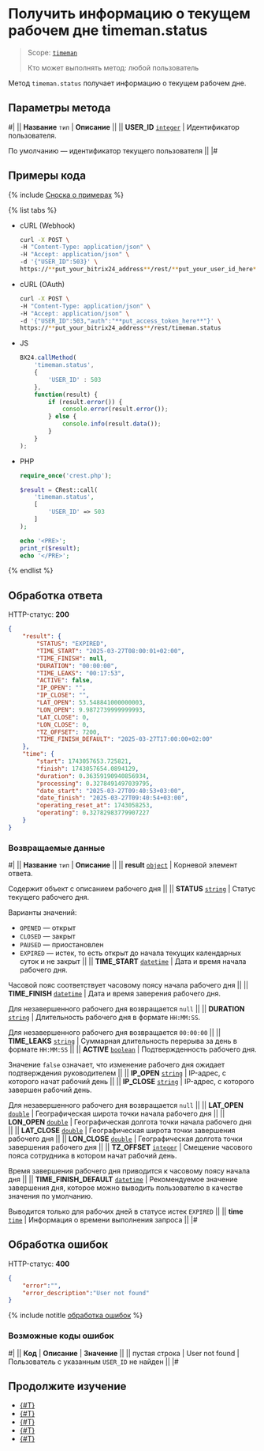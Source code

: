 # Получить информацию о текущем рабочем дне timeman.status

> Scope: [`timeman`](../../scopes/permissions.md)
>
> Кто может выполнять метод: любой пользователь

Метод `timeman.status` получает информацию о текущем рабочем дне.

## Параметры метода

#|
|| **Название**
`тип` | **Описание** ||
|| **USER_ID**
[`integer`](../../data-types.md) | Идентификатор пользователя.

По умолчанию — идентификатор текущего пользователя ||
|#

## Примеры кода

{% include [Сноска о примерах](../../../_includes/examples.md) %}

{% list tabs %}

- cURL (Webhook)

    ```bash
    curl -X POST \
    -H "Content-Type: application/json" \
    -H "Accept: application/json" \
    -d '{"USER_ID":503}' \
    https://**put_your_bitrix24_address**/rest/**put_your_user_id_here**/**put_your_webhook_here**/timeman.status
    ```

- cURL (OAuth)

    ```bash
    curl -X POST \
    -H "Content-Type: application/json" \
    -H "Accept: application/json" \
    -d '{"USER_ID":503,"auth":"**put_access_token_here**"}' \
    https://**put_your_bitrix24_address**/rest/timeman.status
    ```

- JS

    ```js
    BX24.callMethod(
        'timeman.status',
        {
            'USER_ID' : 503
        },
        function(result) {
            if (result.error()) {
                console.error(result.error());
            } else {
                console.info(result.data());
            }
        }
    );
    ```

- PHP

    ```php
    require_once('crest.php');

    $result = CRest::call(
        'timeman.status',
        [
            'USER_ID' => 503
        ]
    );

    echo '<PRE>';
    print_r($result);
    echo '</PRE>';
    ```

{% endlist %}

## Обработка ответа

HTTP-статус: **200**

```json
{
    "result": {
        "STATUS": "EXPIRED",
        "TIME_START": "2025-03-27T08:00:01+02:00",
        "TIME_FINISH": null,
        "DURATION": "00:00:00",
        "TIME_LEAKS": "00:17:53",
        "ACTIVE": false,
        "IP_OPEN": "",
        "IP_CLOSE": "",
        "LAT_OPEN": 53.548841000000003,
        "LON_OPEN": 9.9872739999999993,
        "LAT_CLOSE": 0,
        "LON_CLOSE": 0,
        "TZ_OFFSET": 7200,
        "TIME_FINISH_DEFAULT": "2025-03-27T17:00:00+02:00"
    },
    "time": {
        "start": 1743057653.725821,
        "finish": 1743057654.0894129,
        "duration": 0.36359190940856934,
        "processing": 0.3278491497039795,
        "date_start": "2025-03-27T09:40:53+03:00",
        "date_finish": "2025-03-27T09:40:54+03:00",
        "operating_reset_at": 1743058253,
        "operating": 0.32782983779907227
    }
}
```

### Возвращаемые данные

#|
|| **Название**
`тип` | **Описание** ||
|| **result**
[`object`](../../data-types.md) | Корневой элемент ответа.

Содержит объект c описанием рабочего дня ||
|| **STATUS**
 [`string`](../../data-types.md) | Статус текущего рабочего дня.
 
 Варианты значений:
- `OPENED` — открыт
- `CLOSED` — закрыт
- `PAUSED` — приостановлен
- `EXPIRED` — истек, то есть открыт до начала текущих календарных суток и не закрыт ||
|| **TIME_START**
[`datetime`](../../data-types.md) | Дата и время начала рабочего дня.

Часовой пояс соответствует часовому поясу начала рабочего дня ||
|| **TIME_FINISH**
[`datetime`](../../data-types.md) | Дата и время заверения рабочего дня.

Для незавершенного рабочего дня возвращается `null` ||
|| **DURATION**
[`string`](../../data-types.md) | Длительность рабочего дня в формате `HH:MM:SS`.

Для незавершенного рабочего дня возвращается `00:00:00` ||
|| **TIME_LEAKS**
[`string`](../../data-types.md) | Суммарная длительность перерыва за день в формате `HH:MM:SS` ||
|| **ACTIVE**
[`boolean`](../../data-types.md) | Подтвержденность рабочего дня.

Значение `false` означает, что изменение рабочего дня ожидает подтверждения руководителем ||
|| **IP_OPEN**
[`string`](../../data-types.md) | IP-адрес, с которого начат рабочий день ||
|| **IP_CLOSE**
[`string`](../../data-types.md) | IP-адрес, с которого завершен рабочий день.

Для незавершенного рабочего дня возвращается `null` ||
|| **LAT_OPEN**
[`double`](../../data-types.md) | Географическая широта точки начала рабочего дня ||
|| **LON_OPEN**
[`double`](../../data-types.md) | Географическая долгота точки начала рабочего дня ||
|| **LAT_CLOSE**
[`double`](../../data-types.md) | Географическая широта точки завершения рабочего дня ||
|| **LON_CLOSE**
[`double`](../../data-types.md) | Географическая долгота точки завершения рабочего дня ||
|| **TZ_OFFSET**
[`integer`](../../data-types.md) | Смещение часового пояса сотрудника в котором начат рабочий день.

Время завершения рабочего дня приводится к часовому поясу начала дня ||
|| **TIME_FINISH_DEFAULT**
[`datetime`](../../data-types.md) | Рекомендуемое значение завершения дня, которое можно выводить пользователю в качестве значения по умолчанию.

Выводится только для рабочих дней в статусе истек `EXPIRED` ||
|| **time**
[`time`](../../data-types.md#time) | Информация о времени выполнения запроса ||
|#

## Обработка ошибок

HTTP-статус: **400**

```json
{
    "error":"",
    "error_description":"User not found"
}
```

{% include notitle [обработка ошибок](../../../_includes/error-info.md) %}

### Возможные коды ошибок

#|
|| **Код** | **Описание** | **Значение** ||
|| пустая строка | User not found | Пользователь с указанным `USER_ID` не найден ||
|#

## Продолжите изучение 

- [{#T}](./index.md)
- [{#T}](./timeman-open.md)
- [{#T}](./timeman-pause.md)
- [{#T}](./timeman-close.md)
- [{#T}](./timeman-settings.md)